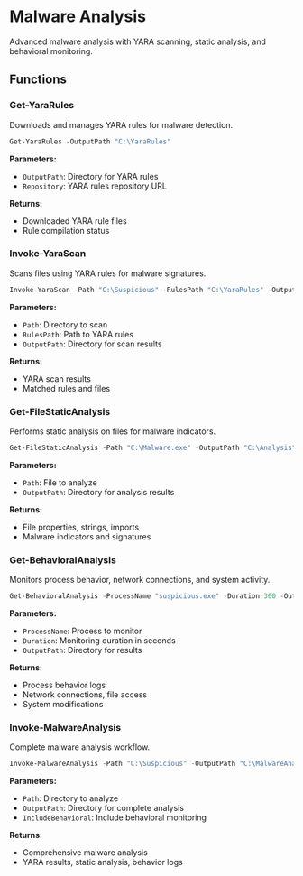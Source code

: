 # Malware Analysis

Advanced malware analysis with YARA scanning, static analysis, and behavioral monitoring.

## Functions

### Get-YaraRules

Downloads and manages YARA rules for malware detection.

```powershell
Get-YaraRules -OutputPath "C:\YaraRules"
```

**Parameters:**

- `OutputPath`: Directory for YARA rules
- `Repository`: YARA rules repository URL

**Returns:**

- Downloaded YARA rule files
- Rule compilation status

### Invoke-YaraScan

Scans files using YARA rules for malware signatures.

```powershell
Invoke-YaraScan -Path "C:\Suspicious" -RulesPath "C:\YaraRules" -OutputPath "C:\ScanResults"
```

**Parameters:**

- `Path`: Directory to scan
- `RulesPath`: Path to YARA rules
- `OutputPath`: Directory for scan results

**Returns:**

- YARA scan results
- Matched rules and files

### Get-FileStaticAnalysis

Performs static analysis on files for malware indicators.

```powershell
Get-FileStaticAnalysis -Path "C:\Malware.exe" -OutputPath "C:\Analysis"
```

**Parameters:**

- `Path`: File to analyze
- `OutputPath`: Directory for analysis results

**Returns:**

- File properties, strings, imports
- Malware indicators and signatures

### Get-BehavioralAnalysis

Monitors process behavior, network connections, and system activity.

```powershell
Get-BehavioralAnalysis -ProcessName "suspicious.exe" -Duration 300 -OutputPath "C:\Analysis"
```

**Parameters:**

- `ProcessName`: Process to monitor
- `Duration`: Monitoring duration in seconds
- `OutputPath`: Directory for results

**Returns:**

- Process behavior logs
- Network connections, file access
- System modifications

### Invoke-MalwareAnalysis

Complete malware analysis workflow.

```powershell
Invoke-MalwareAnalysis -Path "C:\Suspicious" -OutputPath "C:\MalwareAnalysis" -IncludeBehavioral $true
```

**Parameters:**

- `Path`: Directory to analyze
- `OutputPath`: Directory for complete analysis
- `IncludeBehavioral`: Include behavioral monitoring

**Returns:**

- Comprehensive malware analysis
- YARA results, static analysis, behavior logs